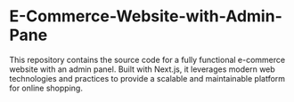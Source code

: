 # E-Commerce-Website-with-Admin-Pane
This repository contains the source code for a fully functional e-commerce website with an admin panel. Built with Next.js, it leverages modern web technologies and practices to provide a scalable and maintainable platform for online shopping.
